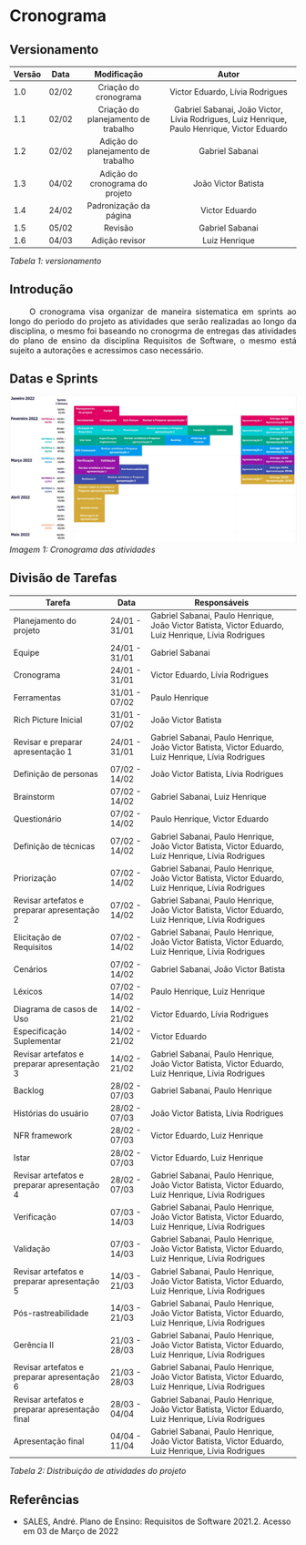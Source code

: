 # Cronograma
## Versionamento

| Versão | Data | Modificação | Autor |
|-|-|:-:|:-:|
| 1.0 | 02/02 | Criação do cronograma | Victor Eduardo, Lívia Rodrigues |
| 1.1 | 02/02 | Criação do planejamento de trabalho | Gabriel Sabanai, João Victor, Lívia Rodrigues, Luiz Henrique, Paulo Henrique, Victor Eduardo |
| 1.2 | 02/02 | Adição do planejamento de trabalho | Gabriel Sabanai |
| 1.3 | 04/02 | Adição do cronograma do projeto | João Victor Batista |
| 1.4 | 24/02 | Padronização da página | Victor Eduardo |
| 1.5 | 05/02 | Revisão | Gabriel Sabanai |
| 1.6 | 04/03 | Adição revisor | Luiz Henrique |

*Tabela 1: versionamento*

## Introdução

<p align="justify">&emsp;&emsp; O cronograma visa organizar de maneira sistematica em sprints ao longo do periodo do projeto as atividades que serão realizadas ao longo da disciplina, o  mesmo foi baseando no cronogrma de entregas das atividades do plano de ensino da disciplina Requisitos de Software, o mesmo está sujeito a autorações e acressimos caso necessário. </p>

## Datas e Sprints

![Cronograma](../assets/planejamento/cronograma.jpg)
*Imagem 1: Cronograma das atividades*

## Divisão de Tarefas

| Tarefa | Data | Responsáveis |
| ------ | ---- | ------------ |
| Planejamento do projeto | 24/01 - 31/01 | Gabriel Sabanai, Paulo Henrique, João Victor Batista, Victor Eduardo, Luiz Henrique, Lívia Rodrigues |
| Equipe | 24/01 - 31/01 | Gabriel Sabanai |
| Cronograma | 24/01 - 31/01 | Victor Eduardo, Lívia Rodrigues |
| Ferramentas | 31/01 - 07/02 |  Paulo Henrique |
| Rich Picture Inicial | 31/01 - 07/02 | João Victor Batista |
| Revisar e preparar apresentação 1 | 24/01 - 31/01 | Gabriel Sabanai, Paulo Henrique, João Victor Batista, Victor Eduardo, Luiz Henrique, Lívia Rodrigues |
| Definição de personas | 07/02 - 14/02 | João Victor Batista, Lívia Rodrigues |
| Brainstorm | 07/02 - 14/02 | Gabriel Sabanai, Luiz Henrique |
| Questionário | 07/02 - 14/02 | Paulo Henrique, Victor Eduardo |
| Definição de técnicas | 07/02 - 14/02 | Gabriel Sabanai, Paulo Henrique, João Victor Batista, Victor Eduardo, Luiz Henrique, Lívia Rodrigues |
| Priorização | 07/02 - 14/02 | Gabriel Sabanai, Paulo Henrique, João Victor Batista, Victor Eduardo, Luiz Henrique, Lívia Rodrigues |
| Revisar artefatos e preparar apresentação 2 | 07/02 - 14/02 | Gabriel Sabanai, Paulo Henrique, João Victor Batista, Victor Eduardo, Luiz Henrique, Lívia Rodrigues |
| Elicitação de Requisitos | 07/02 - 14/02 | Gabriel Sabanai, Paulo Henrique, João Victor Batista, Victor Eduardo, Luiz Henrique, Lívia Rodrigues |
| Cenários | 07/02 - 14/02 | Gabriel Sabanai, João Victor Batista |
| Léxicos | 07/02 - 14/02 | Paulo Henrique, Luiz Henrique |
| Diagrama de casos de Uso | 14/02 - 21/02 |  Victor Eduardo, Lívia Rodrigues |
| Especificação Suplementar | 14/02 - 21/02 |  Victor Eduardo |
| Revisar artefatos e preparar apresentação 3 | 14/02 - 21/02 | Gabriel Sabanai, Paulo Henrique, João Victor Batista, Victor Eduardo, Luiz Henrique, Lívia Rodrigues |
| Backlog | 28/02 - 07/03 | Gabriel Sabanai, Paulo Henrique |
| Histórias do usuário | 28/02 - 07/03 | João Victor Batista, Lívia Rodrigues |
| NFR framework | 28/02 - 07/03 | Victor Eduardo, Luiz Henrique |
| Istar | 28/02 - 07/03 | Victor Eduardo, Luiz Henrique |
| Revisar artefatos e preparar apresentação 4 | 28/02 - 07/03 | Gabriel Sabanai, Paulo Henrique, João Victor Batista, Victor Eduardo, Luiz Henrique, Lívia Rodrigues |
| Verificação | 07/03 - 14/03 | Gabriel Sabanai, Paulo Henrique, João Victor Batista, Victor Eduardo, Luiz Henrique, Lívia Rodrigues |
| Validação | 07/03 - 14/03 | Gabriel Sabanai, Paulo Henrique, João Victor Batista, Victor Eduardo, Luiz Henrique, Lívia Rodrigues |
| Revisar artefatos e preparar apresentação 5 | 14/03 - 21/03 | Gabriel Sabanai, Paulo Henrique, João Victor Batista, Victor Eduardo, Luiz Henrique, Lívia Rodrigues |
| Pós-rastreabilidade | 14/03 - 21/03 | Gabriel Sabanai, Paulo Henrique, João Victor Batista, Victor Eduardo, Luiz Henrique, Lívia Rodrigues |
| Gerência II | 21/03 - 28/03 | Gabriel Sabanai, Paulo Henrique, João Victor Batista, Victor Eduardo, Luiz Henrique, Lívia Rodrigues |
| Revisar artefatos e preparar apresentação 6 | 21/03 - 28/03 | Gabriel Sabanai, Paulo Henrique, João Victor Batista, Victor Eduardo, Luiz Henrique, Lívia Rodrigues |
| Revisar artefatos e preparar apresentação final | 28/03 - 04/04 | Gabriel Sabanai, Paulo Henrique, João Victor Batista, Victor Eduardo, Luiz Henrique, Lívia Rodrigues |
| Apresentação final | 04/04 - 11/04 | Gabriel Sabanai, Paulo Henrique, João Victor Batista, Victor Eduardo, Luiz Henrique, Lívia Rodrigues |

*Tabela 2: Distribuição de atividades do projeto*

## Referências

- <p> SALES, André. Plano de Ensino: Requisitos de Software 2021.2. Acesso em 03 de Março de 2022</p>